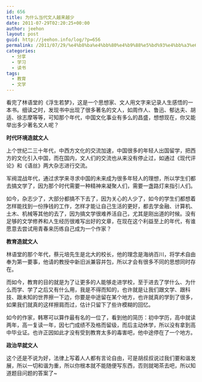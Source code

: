 ```yaml
---
id: 656
title: 为什么当代文人越来越少
date: 2011-07-29T02:20:25+00:00
author: jeehon
layout: post
guid: http://jeehon.info/log/?p=656
permalink: /2011/07/29/%e4%b8%ba%e4%bb%80%e4%b9%88%e5%bd%93%e4%bb%a3%e6%96%87%e4%ba%ba%e8%b6%8a%e6%9d%a5%e8%b6%8a%e5%b0%91/
categories:
  - 分享
  - 学习
  - 读书
tags:
  - 教育
  - 文学
---
```

看完了林语堂的《浮生若梦》，这是一个思想家、文人用文字来记录人生感悟的一本书。细读之时，发现书中出现了很多著名的文人，如周作人、鲁迅、郁达夫、胡适、徐志摩等等，可知那个年代，中国文化事业有多么的昌盛，想想现在，你又能举出多少著名文人呢？

**时代环境造就文人**

上个世纪二三十年代，中西方文化的交流加速，中国很多的年轻人出国留学，把西方的文化引入中国，而在国内，文人们的交流也从来没有停止过，如通过《现代评论》和《语丝》两大杂志进行交流。
  
军阀混战年代，通过求学来寻求中国的未来成为很多年轻人的理想，所以学生们都去搞文学了，因为那个时代需要一种精神来凝聚人们，需要一盏路灯来指引人们。<!--more-->

如今，杂志少了，大部分都搞不下去了，因为关心的人少了，如今的学生们都想着怎样能找到一份挣钱的工作，怎样才能让自己生活的更好，都去学金融、计算机、土木、机械等其他的去了，因为搞文学很难养活自己，尤其是刚出道的时候。没有足够的文学修养和人生经历很难写出好的文章，在现在这个利益至上的年代，有谁愿意去尝试用青春来历练自己成为一个作家？

**教育造就文人**

林语堂的那个年代，蔡元培先生是北大的校长，他的理念是海纳百川，将学术自由奉为第一要事，他请的教授中新旧派兼容并包，所以才会有很多不同的思想同时存在。

而如今，教育的目的就是为了让更多的人能够走进学校，至于进去了学什么、为什么而学、学了之后又有什么用，我是不得而知的，也许就是让我们跟文学、跟科技、跟未知的世界擦一下边，你要是中途留在某个地方，也许就真的学到了很多，如果我们就真的这样擦肩而过，估计只留下了些许模糊的回忆。

如今的作家，韩寒可以算作最有名的一位了，看到他的简历：初中学历，高中就读两年，高一复读一年，因七门成绩不及格而留级，而后主动休学，所以没有拿到高中毕业证。也许正因如此才没有受到教育太多的毒害吧，他中途停在了一个地方。

**政治早就文人**

这个还是不说为好，法律上写着人人都有言论自由，可是胡叔叔说过我们要和谐发展，所以一切和谐为重，所以你根本就不能随便写东西，否则就喝茶去吧，所以知道题目问题的答案了~
